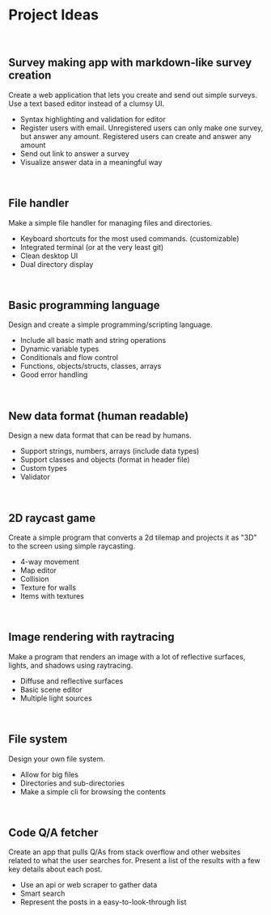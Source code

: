 # Project Ideas

<br>

## Survey making app with markdown-like survey creation

Create a web application that lets you create and send out simple surveys. Use a text based editor instead of a clumsy UI.

- Syntax highlighting and validation for editor
- Register users with email. Unregistered users can only make one survey, but answer any amount. Registered users can create and answer any amount
- Send out link to answer a survey
- Visualize answer data in a meaningful way

<br>

## File handler

Make a simple file handler for managing files and directories.

- Keyboard shortcuts for the most used commands. (customizable)
- Integrated terminal (or at the very least git)
- Clean desktop UI
- Dual directory display

<br>

## Basic programming language

Design and create a simple programming/scripting language.

- Include all basic math and string operations
- Dynamic variable types
- Conditionals and flow control
- Functions, objects/structs, classes, arrays
- Good error handling

<br>

## New data format (human readable)

Design a new data format that can be read by humans.

- Support strings, numbers, arrays (include data types)
- Support classes and objects (format in header file)
- Custom types
- Validator

<br>

## 2D raycast game

Create a simple program that converts a 2d tilemap and projects it as "3D" to the screen using simple raycasting.

- 4-way movement
- Map editor
- Collision
- Texture for walls
- Items with textures

<br>

## Image rendering with raytracing

Make a program that renders an image with a lot of reflective surfaces, lights, and shadows using raytracing.

- Diffuse and reflective surfaces
- Basic scene editor
- Multiple light sources

<br>

## File system

Design your own file system.

- Allow for big files
- Directories and sub-directories
- Make a simple cli for browsing the contents

<br>

## Code Q/A fetcher

Create an app that pulls Q/As from stack overflow and other websites related to what the user searches for. Present a list of the results with a few key details about each post.

- Use an api or web scraper to gather data
- Smart search
- Represent the posts in a easy-to-look-through list
